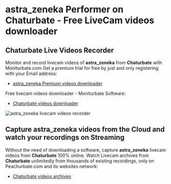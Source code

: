 # astra_zeneka Performer on Chaturbate - Free LiveCam videos downloader

## Chaturbate Live Videos Recorder

Monitor and record livecam videos of **astra_zeneka** from **Chaturbate** with Moniturbate.com
Get a premium trial for free by just and only registering with your Email address:
* [astra_zeneka Premium videos downloader](https://moniturbate.com/request-demo-licence-key.html)

Free livecam videos downloader - Moniturbate Software:
* [Chaturbate videos downloader](https://moniturbate.com/moniturbate-download-software.html)

![astra_zeneka livecam videos recorder](https://peachurnet.com/templates/moniturbate-software.png)


## Capture astra_zeneka videos from the Cloud and watch your recordings on Streaming

Without the need of downloading a software, capture **astra_zeneka** livecam videos from **Chaturbate** 100% online.
Watch Livecam archives from **Chaturbate** unlimitedly from thousands of existing recordings, only on Peachurbate.com and its websites network:
* [Chaturbate videos archives](https://peachurnet.com/)